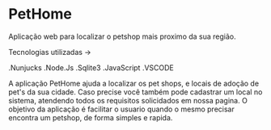 # PetHome
 Aplicação web para localizar o petshop mais proximo da sua região.

 Tecnologias utilizadas  ->

 .Nunjucks
 .Node.Js
 .Sqlite3
 .JavaScript
 .VSCODE

 A aplicação PetHome ajuda a localizar os pet shops, e locais de adoção de pet's da sua cidade. 
 Caso precise você também pode cadastrar um local no sistema, atendendo todos os requisitos solicidados 
 em nossa pagina. O objetivo da aplicação é facilitar o usuario quando o mesmo precisar encontra um petshop,
 de forma simples e rapida. 
